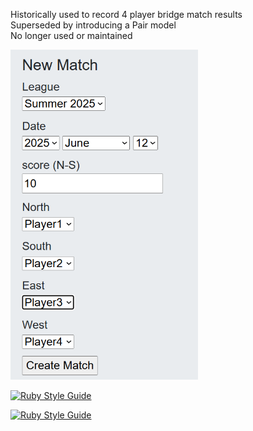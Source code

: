 Historically used to record 4 player bridge match results  
Superseded by introducing a Pair model  
No longer used or maintained

<img src="public/bridge-scores.png" alt="demo image" width="300"><br>

[![Ruby Style Guide](https://img.shields.io/badge/code_style-rubocop-brightgreen.svg)](https://github.com/rubocop/rubocop)

[![Ruby Style Guide](https://img.shields.io/badge/code_style-community-brightgreen.svg)](https://rubystyle.guide)

